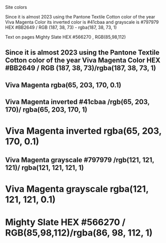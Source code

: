 Site colors

Since it is almost 2023 using the Pantone Textile Cotton color of the year
Viva Magenta Color its inverted color is #41cbaa and grayscale is #797979
HEX #BB2649 / RGB (187, 38, 73) - rgba(187, 38, 73, 1)

Text on pages
Mighty Slate
HEX #566270 , RGB(85,98,112)

## Since it is almost 2023 using the Pantone Textile Cotton color of the year Viva Magenta Color HEX #BB2649 / RGB (187, 38, 73)/rgba(187, 38, 73, 1)

## Viva Magenta rgba(65, 203, 170, 0.1)

## Viva Magenta inverted #41cbaa /rgb(65, 203, 170)/ rgba(65, 203, 170, 1)

# Viva Magenta inverted rgba(65, 203, 170, 0.1)

## Viva Magenta grayscale #797979 /rgb(121, 121, 121)/ rgba(121, 121, 121, 1)

# Viva Magenta grayscale rgba(121, 121, 121, 0.1)

# Mighty Slate HEX #566270 / RGB(85,98,112)/rgba(86, 98, 112, 1)
